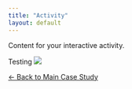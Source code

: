 ```yaml
---
title: "Activity"
layout: default
---
```

Content for your interactive activity.

Testing ![](image/500x300.png)


[← Back to Main Case Study](./casestudy/)
